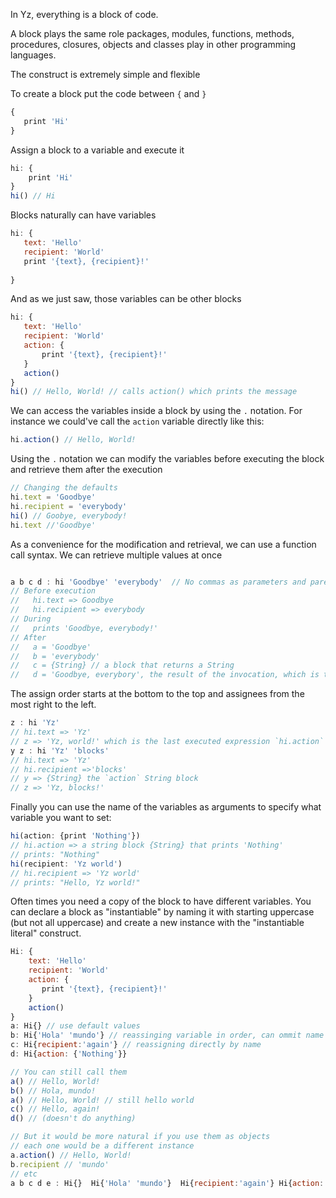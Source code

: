 In Yz, everything is a block of code. 

A block plays the same role packages, modules, functions, methods, procedures, closures, objects and classes play in other programming languages. 

The construct is extremely simple and flexible

To create a block put the code between `{` and `}`
```javascript
{
   print 'Hi'
}
```

Assign a block to a variable and execute it

```javascript
hi: {
    print 'Hi'
}
hi() // Hi
```

Blocks naturally can have variables

```javascript
hi: {
   text: 'Hello'
   recipient: 'World'
   print '{text}, {recipient}!'
    
}
```

And as we just saw, those variables can be other blocks

```javascript
hi: {
   text: 'Hello'
   recipient: 'World'
   action: {
       print '{text}, {recipient}!'
   }
   action()
}
hi() // Hello, World! // calls action() which prints the message
```

We can access the variables inside a block by using the `.`  notation. 
For instance we could've call the `action` variable directly like this:

```javascript
hi.action() // Hello, World!
```

Using the `.` notation we can modify the variables before executing the block and retrieve them after the execution

```javascript
// Changing the defaults
hi.text = 'Goodbye'
hi.recipient = 'everybody'
hi() // Goobye, everybody!
hi.text //'Goodbye'
```

As a convenience for the modification and retrieval, we can use a function call syntax. We can retrieve multiple values at once

```javascript

a b c d : hi 'Goodbye' 'everybody'  // No commas as parameters and parenthesis are optional when arity >0
// Before execution
//   hi.text => Goodbye 
//   hi.recipient => everybody
// During
//   prints 'Goodbye, everybody!'
// After
//   a = 'Goodbye'
//   b = 'everybody'
//   c = {String} // a block that returns a String
//   d = 'Goodbye, everybory', the result of the invocation, which is the last statement.
```

The assign order starts at the bottom to the top and assignees from the most right to the left.


```javascript
z : hi 'Yz'             
// hi.text => 'Yz'
// z => 'Yz, world!' which is the last executed expression `hi.action`
y z : hi 'Yz' 'blocks'  
// hi.text => 'Yz'
// hi.recipient =>'blocks'
// y => {String} the `action` String block
// z => 'Yz, blocks!'
```

Finally you can use the name of the variables as arguments to specify what variable you want to set:
```javascript
hi(action: {print 'Nothing'}) 
// hi.action => a string block {String} that prints 'Nothing'
// prints: "Nothing"
hi(recipient: 'Yz world') 
// hi.recipient => 'Yz world'
// prints: "Hello, Yz world!"

```

Often times you need a copy of the block to have different variables. You can declare a block as "instantiable" by naming it with starting uppercase (but not all uppercase) and create a new instance with the "instantiable literal" construct.

```javascript
Hi: {
    text: 'Hello'
    recipient: 'World'
    action: {
       print '{text}, {recipient}!'
    }
    action()
}
a: Hi{} // use default values
b: Hi{'Hola' 'mundo'} // reassinging variable in order, can ommit name  
c: Hi{recipient:'again'} // reassigning directly by name 
d: Hi{action: {'Nothing'}}

// You can still call them 
a() // Hello, World!
b() // Hola, mundo!
a() // Hello, World! // still hello world
c() // Hello, again!
d() // (doesn't do anything)

// But it would be more natural if you use them as objects
// each one would be a different instance
a.action() // Hello, World!
b.recipient // 'mundo' 
// etc
a b c d e : Hi{}  Hi{'Hola' 'mundo'}  Hi{recipient:'again'} Hi{action: {'Nothing'}}
```
